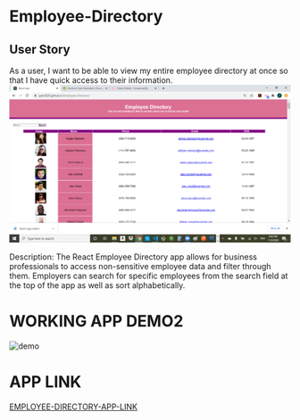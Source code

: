 # Employee-Directory

## User Story
As a user, I want to be able to view my entire employee directory at once so that I have quick access to their information.
![Image](https://github.com/jpah2020/Employee-Directory/blob/main/img/Screenshot%20(4).png)

Description:
The React Employee Directory app allows for business professionals to access non-sensitive employee data and filter through them. Employers can search for specific employees from the search field at the top of the app as well as sort alphabetically.

# WORKING APP DEMO2
![demo](./img/demo2.gif)

# APP LINK

[EMPLOYEE-DIRECTORY-APP-LINK]( https://jpah2020.github.io/Employee-Directory/)